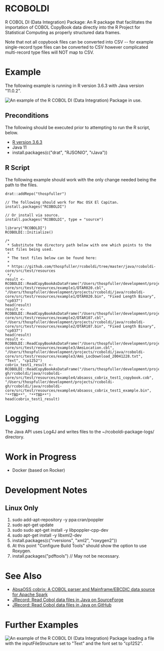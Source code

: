# RCOBOLDI

R COBOL DI (Data Integration) Package: An R package that facilitates the importation of COBOL CopyBook data directly into the R Project for Statistical Computing as properly structured data frames.

Note that not all copybook files can be converted into CSV -- for example single-record type files can be converted to CSV however complicated multi-record type files will NOT map to CSV.

# Example

The following example is running in R version 3.6.3 with Java version "11.0.2".

![An example of the R COBOL DI (Data Integration) Package in use.](https://github.com/thospfuller/rcoboldi/blob/master/images/RCOBOLDIPackageInAction.png "An example of the R COBOL DI (Data Integration) Package in use.")

## Preconditions

The following should be executed prior to attempting to run the R script, below.

- [R version 3.6.3](https://cran.r-project.org/bin/)
- Java 11
- install.packages(c("drat", "RJSONIO", "rJava"))

## R Script

The following example should work with the only change needed being the path to the files.

```library(drat)
drat::addRepo("thospfuller")

// The following should work for Mac OSX El Capitan.
install.packages("RCOBOLDI")

// Or install via source.
install.packages("RCOBOLDI", type = "source")

library("RCOBOLDI")
RCOBOLDI::Initialize()

/*
 * Substitute the directory path below with one which points to the test files being used.
 *
 * The test files below can be found here:
 *
 * https://github.com/thospfuller/rcoboldi/tree/master/java/rcoboldi-core/src/test/resources 
 */
result <- RCOBOLDI::ReadCopyBookAsDataFrame("/Users/thospfuller/development/projects/rcoboldi/java/rcoboldi-core/src/test/resources/example1/DTAR020.cbl", "/Users/thospfuller/development/projects/rcoboldi/java/rcoboldi-core/src/test/resources/example1/DTAR020.bin", "Fixed Length Binary", "cp037")
head(result)
result <- RCOBOLDI::ReadCopyBookAsDataFrame("/Users/thospfuller/development/projects/rcoboldi/java/rcoboldi-core/src/test/resources/example2/DTAR107.cbl", "/Users/thospfuller/development/projects/rcoboldi/java/rcoboldi-core/src/test/resources/example2/DTAR107.bin", "Fixed Length Binary", "cp037")
head(result)
result <- RCOBOLDI::ReadCopyBookAsDataFrame("/Users/thospfuller/development/projects/rcoboldi/java/rcoboldi-core/src/test/resources/example3/AmsLocation.cbl", "/Users/thospfuller/development/projects/rcoboldi/java/rcoboldi-core/src/test/resources/example3/Ams_LocDownload_20041228.txt", "Text", "cp1252")
cobrix_test1_result <- RCOBOLDI::ReadCopyBookAsDataFrame("/Users/thospfuller/development/projects/rcoboldi-gh/rcoboldi/java/rcoboldi-core/src/test/resources/example4/absaoss_cobrix_test1_copybook.cob", "/Users/thospfuller/development/projects/rcoboldi-gh/rcoboldi/java/rcoboldi-core/src/test/resources/example4/absaoss_cobrix_test1_example.bin", "**TBD**", "**TBD**")
head(cobrix_test1_result)
```

# Logging

The Java API uses Log4J and writes files to the ~/rcoboldi-package-logs/ directory.

# Work in Progress
- Docker (based on Rocker)

# Development Notes

## Linux Only

1. sudo add-apt-repository -y ppa:cran/poppler
2. sudo apt-get update
3. sudo sudo apt-get install -y libpoppler-cpp-dev
4. sudo apt-get install -y libxml2-dev
5. install.packages(c("rversions", "xml2", "roxygen2"))
6. At this point "Configure Build Tools" should show the option to use Roxygen.
7. install.packages("pdftools") // May not be necessary.

# See Also

- [AbsaOSS cobrix: A COBOL parser and Mainframe/EBCDIC data source for Apache Spark](https://github.com/AbsaOSS/cobrix)
- [JRecord: Read Cobol data files in Java on SourceForge](https://sourceforge.net/projects/jrecord/)
- [JRecord: Read Cobol data files in Java on GitHub](https://github.com/bmTas/JRecord)

# Further Examples

![An example of the R COBOL DI (Data Integration) Package loading a file with the inputFileStructure set to "Text" and the font set to "cp1252".](https://github.com/thospfuller/rcoboldi/blob/master/images/RCOBOLDIPackageInActionForTextAndCP1252.png "An example of the R COBOL DI (Data Integration) Package loading a file with the inputFileStructure set to 'Text' and the font set to 'cp1252'.")
